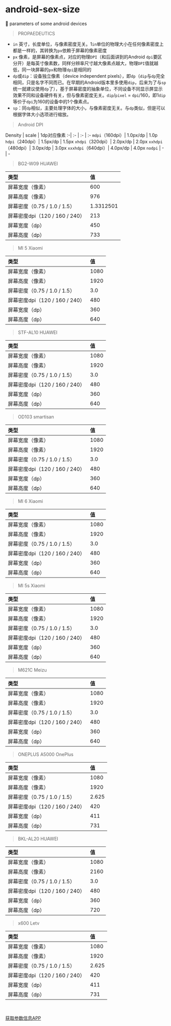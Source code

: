 # android-sex-size
:iphone: parameters of some android devices

> PROPAEDEUTICS

- `in` 英寸，长度单位，与像素密度无关。1`in`单位的物理大小在任何像素密度上都是一样的，其转换为`px`依赖于屏幕的像素密度
- `px` 像素，是屏幕的像素点，对应的物理`DPI`（和后面讲到的Android `dpi`要区分开）是每英寸像素数，同样分辨率尺寸越大像素点越大，物理`DPI`值就越低，同一块屏幕的`px`和物理`dpi`是相同的
- `dp`或`dip`：设备独立像素（device independent pixels），即`dp`（`dip`与`dp`完全相同，只是名字不同而已。在早期的Android版本里多使用`dip`，后来为了与`sp`统一就建议使用`dp`了），基于屏幕密度的抽象单位，不同设备不同显示屏显示效果不同和设备硬件有关，但与像素密度无关。`dip`/`pixel` = `dpi`/160，即1`dip`等价于`dpi`为160的设备中的1个像素点。
- `sp`：同`dp`相似，主要处理字体的大小，与像素密度无关。与`dp`类似，但是可以根据字体大小选项进行缩放。

> Android DPI

Density | scale | 1dp对应像素
:-| :- | :- | :-
`mdpi`（160dpi）| 1.0px/dp | 1.0p
`hdpi`（240dpi）| 1.5px/dp | 1.5px
`xhdpi`（320dpi）| 2.0px/dp | 2.0px
`xxhdpi`（480dpi）| 3.0px/dp | 3.0px
`xxxhdpi`（640dpi）| 4.0px/dp | 4.0px
`nodpi` | - | -  

> BG2-W09 HUAWEI

类型 | 值 |
:-| :-
屏幕宽度（像素）| 600
屏幕高度（像素）| 976
屏幕密度（0.75 / 1.0 / 1.5）| 1.3312501
屏幕密度dpi（120 / 160 / 240）| 213
屏幕宽度（dp）| 450
屏幕高度（dp）| 733

> MI 5 Xiaomi

类型 | 值 |
:-| :-
屏幕宽度（像素）| 1080
屏幕高度（像素）| 1920
屏幕密度（0.75 / 1.0 / 1.5）| 3.0
屏幕密度dpi（120 / 160 / 240）| 480
屏幕宽度（dp）| 360
屏幕高度（dp）| 640

> STF-AL10 HUAWEI

类型 | 值 |
:-| :-
屏幕宽度（像素）| 1080
屏幕高度（像素）| 1920
屏幕密度（0.75 / 1.0 / 1.5）| 3.0
屏幕密度dpi（120 / 160 / 240）| 480
屏幕宽度（dp）| 360
屏幕高度（dp）| 640

> OD103 smartisan

类型 | 值 |
:-| :-
屏幕宽度（像素）| 1080
屏幕高度（像素）| 1920
屏幕密度（0.75 / 1.0 / 1.5）| 3.0
屏幕密度dpi（120 / 160 / 240）| 480
屏幕宽度（dp）| 360
屏幕高度（dp）| 640

> MI 6 Xiaomi

类型 | 值 |
:-| :-
屏幕宽度（像素）| 1080
屏幕高度（像素）| 1920
屏幕密度（0.75 / 1.0 / 1.5）| 3.0
屏幕密度dpi（120 / 160 / 240）| 480
屏幕宽度（dp）| 360
屏幕高度（dp）| 640

> MI 5s Xiaomi

类型 | 值 |
:-| :-
屏幕宽度（像素）| 1080
屏幕高度（像素）| 1920
屏幕密度（0.75 / 1.0 / 1.5）| 3.0
屏幕密度dpi（120 / 160 / 240）| 480
屏幕宽度（dp）| 360
屏幕高度（dp）| 640

> M621C Meizu

类型 | 值 |
:-| :-
屏幕宽度（像素）| 1080
屏幕高度（像素）| 1920
屏幕密度（0.75 / 1.0 / 1.5）| 3.0
屏幕密度dpi（120 / 160 / 240）| 480
屏幕宽度（dp）| 360
屏幕高度（dp）| 640

> ONEPLUS A5000 OnePlus

类型 | 值 |
:-| :-
屏幕宽度（像素）| 1080
屏幕高度（像素）| 1920
屏幕密度（0.75 / 1.0 / 1.5）| 2.625
屏幕密度dpi（120 / 160 / 240）| 420
屏幕宽度（dp）| 411
屏幕高度（dp）| 731

> BKL-AL20 HUAWEI

类型 | 值 |
:-| :-
屏幕宽度（像素）| 1080
屏幕高度（像素）| 2160
屏幕密度（0.75 / 1.0 / 1.5）| 3.0
屏幕密度dpi（120 / 160 / 240）| 480
屏幕宽度（dp）| 360
屏幕高度（dp）| 720

> x600 Letv

类型 | 值 |
:-| :-
屏幕宽度（像素）| 1080
屏幕高度（像素）| 1920
屏幕密度（0.75 / 1.0 / 1.5）| 2.625
屏幕密度dpi（120 / 160 / 240）| 420
屏幕宽度（dp）| 411
屏幕高度（dp）| 731

<br>

[获取参数信息APP](apps/getsize.apk)
